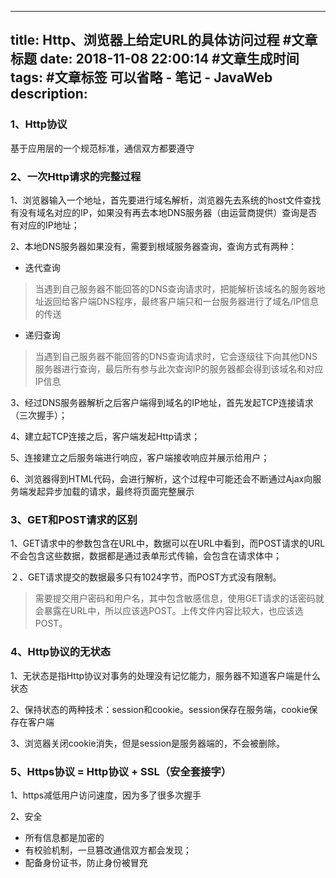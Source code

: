  ---
title: Http、浏览器上给定URL的具体访问过程 #文章标题
date: 2018-11-08 22:00:14 #文章生成时间
tags: #文章标签 可以省略
     - 笔记
     - JavaWeb
description: 
---

### 1、Http协议

基于应用层的一个规范标准，通信双方都要遵守

### 2、一次Http请求的完整过程

1、浏览器输入一个地址，首先要进行域名解析，浏览器先去系统的host文件查找有没有域名对应的IP，如果没有再去本地DNS服务器（由运营商提供）查询是否有对应的IP地址；

2、本地DNS服务器如果没有，需要到根域服务器查询，查询方式有两种：

* 迭代查询
> 当遇到自己服务器不能回答的DNS查询请求时，把能解析该域名的服务器地址返回给客户端DNS程序，最终客户端只和一台服务器进行了域名/IP信息的传送
* 递归查询
> 当遇到自己服务器不能回答的DNS查询请求时，它会逐级往下向其他DNS服务器进行查询，最后所有参与此次查询IP的服务器都会得到该域名和对应IP信息

3、经过DNS服务器解析之后客户端得到域名的IP地址，首先发起TCP连接请求（三次握手）；

4、建立起TCP连接之后，客户端发起Http请求；

5、连接建立之后服务端进行响应，客户端接收响应并展示给用户；

6、浏览器得到HTML代码，会进行解析，这个过程中可能还会不断通过Ajax向服务端发起异步加载的请求，最终将页面完整展示

### 3、GET和POST请求的区别

1、GET请求中的参数包含在URL中，数据可以在URL中看到，而POST请求的URL不会包含这些数据，数据都是通过表单形式传输，会包含在请求体中；

２、GET请求提交的数据最多只有1024字节，而POST方式没有限制。

> 需要提交用户密码和用户名，其中包含敏感信息，使用GET请求的话密码就会暴露在URL中，所以应该选POST。上传文件内容比较大，也应该选POST。

### 4、Http协议的无状态

1、无状态是指Http协议对事务的处理没有记忆能力，服务器不知道客户端是什么状态

2、保持状态的两种技术：session和cookie。session保存在服务端，cookie保存在客户端

3、浏览器关闭cookie消失，但是session是服务器端的，不会被删除。

### 5、Https协议 = Http协议 + SSL（安全套接字）

1、https减低用户访问速度，因为多了很多次握手

2、安全

* 所有信息都是加密的
* 有校验机制，一旦篡改通信双方都会发现；
* 配备身份证书，防止身份被冒充


